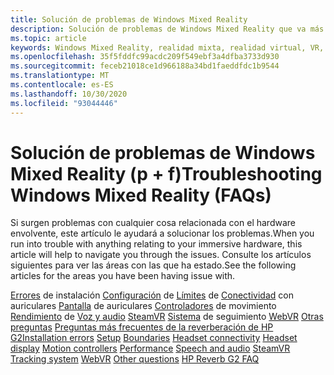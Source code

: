 ```yaml
---
title: Solución de problemas de Windows Mixed Reality
description: Solución de problemas de Windows Mixed Reality que va más allá de nuestra documentación de soporte técnico estándar para el consumidor.
ms.topic: article
keywords: Windows Mixed Reality, realidad mixta, realidad virtual, VR, MR, solución de problemas, errores, ayuda, soporte técnico
ms.openlocfilehash: 35f5fddfc99acdc209f549ebf3a4dfba3733d930
ms.sourcegitcommit: feceb21018ce1d966188a34bd1faeddfdc1b9544
ms.translationtype: MT
ms.contentlocale: es-ES
ms.lasthandoff: 10/30/2020
ms.locfileid: "93044446"
---
```

# <a name="troubleshooting-windows-mixed-reality-faqs"></a><span data-ttu-id="b11e9-104">Solución de problemas de Windows Mixed Reality (p + f)</span><span class="sxs-lookup"><span data-stu-id="b11e9-104">Troubleshooting Windows Mixed Reality (FAQs)</span></span>

<span data-ttu-id="b11e9-105">Si surgen problemas con cualquier cosa relacionada con el hardware envolvente, este artículo le ayudará a solucionar los problemas.</span><span class="sxs-lookup"><span data-stu-id="b11e9-105">When you run into trouble with anything relating to your immersive hardware, this article will help to navigate you through the issues.</span></span>
<span data-ttu-id="b11e9-106">Consulte los artículos siguientes para ver las áreas con las que ha estado.</span><span class="sxs-lookup"><span data-stu-id="b11e9-106">See the following articles for the areas you have been having issue with.</span></span>

<span data-ttu-id="b11e9-107">[Errores](installation_errors.md) 
 de instalación [Configuración](set-up-questions.md) 
 de [Límites](boundary-questions.md) 
 de [Conectividad](headset-connectivity.md) 
 con auriculares [Pantalla](headset-display.md) 
 de auriculares [Controladores](motion-controller-problems.md) 
 de movimiento [Rendimiento](performance-questions.md) 
 de [Voz y audio](speech-and-audio.md) 
 [SteamVR](steamvr-questions.md) 
 [Sistema](tracking.md) 
 de seguimiento [WebVR](webvr-questions.md) 
 [Otras preguntas](other-questions.md) 
 [Preguntas más frecuentes de la reverberación de HP G2](reverbG2-faq.md)</span><span class="sxs-lookup"><span data-stu-id="b11e9-107">[Installation errors](installation_errors.md)
[Setup](set-up-questions.md)
[Boundaries](boundary-questions.md)
[Headset connectivity](headset-connectivity.md)
[Headset display](headset-display.md)
[Motion controllers](motion-controller-problems.md)
[Performance](performance-questions.md)
[Speech and audio](speech-and-audio.md)
[SteamVR](steamvr-questions.md)
[Tracking system](tracking.md)
[WebVR](webvr-questions.md)
[Other questions](other-questions.md)
[HP Reverb G2 FAQ](reverbG2-faq.md)</span></span>